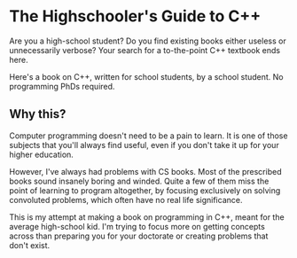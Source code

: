 # The Highschooler's Guide to C++

Are you a high-school student? Do you find existing books either useless or unnecessarily verbose?
Your search for a to-the-point C++ textbook ends here.

Here's a book on C++, written for school students, by a school student. No programming PhDs required.

## Why this?

Computer programming doesn't need to be a pain to learn. It is one of those subjects that you'll always find useful, even if you don't take it up for your higher education.

However, I've always had problems with CS books. Most of the prescribed books sound insanely boring and winded. Quite a few of them miss the point of learning to program altogether, by focusing exclusively on solving convoluted problems, which often have no real life significance.

This is my attempt at making a book on programming in C++, meant for the average high-school kid. I'm trying to focus more on getting concepts across than preparing you for your doctorate or creating problems that don't exist.
